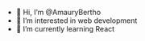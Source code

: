 - 👋 Hi, I’m @AmauryBertho
- 👀 I’m interested in web development 
- 🌱 I’m currently learning React

<!---
AmauryBertho/AmauryBertho is a ✨ special ✨ repository because its `README.md` (this file) appears on your GitHub profile.
You can click the Preview link to take a look at your changes.
--->
